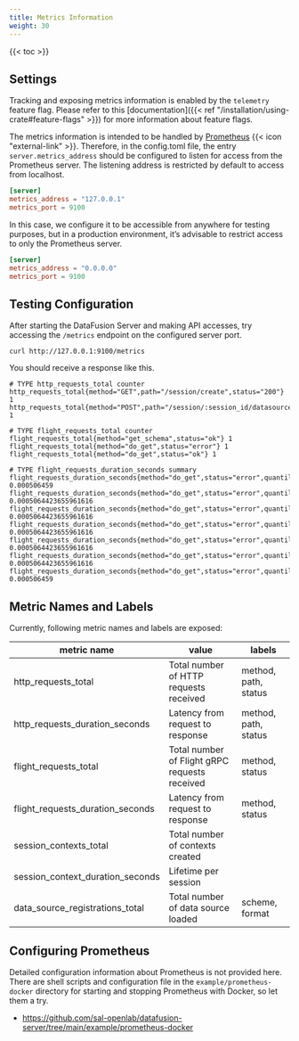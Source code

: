```yaml
---
title: Metrics Information
weight: 30
---
```


{{< toc >}}

## Settings

Tracking and exposing metrics information is enabled by the `telemetry` feature flag.
Please refer to this [documentation]({{< ref "/installation/using-crate#feature-flags" >}})
for more information about feature flags.

The metrics information is intended to be handled by [Prometheus](https://prometheus.io/) {{< icon "external-link" >}}.
Therefore, in the config.toml file, the entry `server.metrics_address` should be configured
to listen for access from the Prometheus server. The listening address is restricted by default
to access from localhost.

```toml
[server]
metrics_address = "127.0.0.1"
metrics_port = 9100
```

In this case, we configure it to be accessible from anywhere for testing purposes,
but in a production environment, it’s advisable to restrict access to only the Prometheus server.

```toml
[server]
metrics_address = "0.0.0.0"
metrics_port = 9100
```

## Testing Configuration

After starting the DataFusion Server and making API accesses,
try accessing the `/metrics` endpoint on the configured server port.

```shell
curl http://127.0.0.1:9100/metrics
```

You should receive a response like this.

```
# TYPE http_requests_total counter
http_requests_total{method="GET",path="/session/create",status="200"} 1
http_requests_total{method="POST",path="/session/:session_id/datasource",status="204"} 1

# TYPE flight_requests_total counter
flight_requests_total{method="get_schema",status="ok"} 1
flight_requests_total{method="do_get",status="error"} 1
flight_requests_total{method="do_get",status="ok"} 1

# TYPE flight_requests_duration_seconds summary
flight_requests_duration_seconds{method="do_get",status="error",quantile="0"} 0.000506459
flight_requests_duration_seconds{method="do_get",status="error",quantile="0.5"} 0.0005064423655961616
flight_requests_duration_seconds{method="do_get",status="error",quantile="0.9"} 0.0005064423655961616
flight_requests_duration_seconds{method="do_get",status="error",quantile="0.95"} 0.0005064423655961616
flight_requests_duration_seconds{method="do_get",status="error",quantile="0.99"} 0.0005064423655961616
flight_requests_duration_seconds{method="do_get",status="error",quantile="0.999"} 0.0005064423655961616
flight_requests_duration_seconds{method="do_get",status="error",quantile="1"} 0.000506459
```

## Metric Names and Labels

Currently, following metric names and labels are exposed:

| metric name                      | value                                         | labels               |
|----------------------------------|-----------------------------------------------|----------------------|
| http_requests_total              | Total number of HTTP requests received        | method, path, status |
| http_requests_duration_seconds   | Latency from request to response              | method, path, status |
| flight_requests_total            | Total number of Flight gRPC requests received | method, status       |
| flight_requests_duration_seconds | Latency from request to response              | method, status       |
| session_contexts_total           | Total number of contexts created              |                      |
| session_context_duration_seconds | Lifetime per session                          |                      |
| data_source_registrations_total  | Total number of data source loaded            | scheme, format       |

## Configuring Prometheus

Detailed configuration information about Prometheus is not provided here.
There are shell scripts and configuration file in the `example/prometheus-docker` directory
for starting and stopping Prometheus with Docker, so let them a try.

* https://github.com/sal-openlab/datafusion-server/tree/main/example/prometheus-docker
